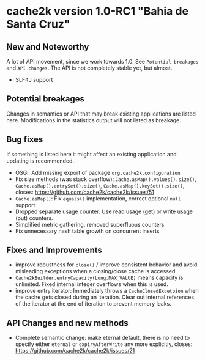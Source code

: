 # cache2k version 1.0-RC1 "Bahia de Santa Cruz"

## New and Noteworthy

A lot of API movement, since we work towards 1.0. See `Potential breakages` and `API changes`.
The API is not completely stable yet, but almost.

- SLF4J support

## Potential breakages

Changes in semantics or API that may break existing applications are listed here. 
Modifications in the statistics output will not listed as breakage.


## Bug fixes

If something is listed here it might affect an existing application and updating is recommended.

- OSGi: Add missing export of package `org.cache2k.configuration`
- Fix size methods (was stack overflow): `Cache.asMap().values().size()`, `Cache.asMap().entrySet().size()`, `Cache.asMap().keySet().size()`, 
  closes: https://github.com/cache2k/cache2k/issues/51
- `Cache.asMap()`: Fix `equals()` implementation, correct optional `null` support
- Dropped separate usage counter. Use read usage (get) or write usage (put) counters.
- Simplified metric gathering, removed superfluous counters
- Fix unnecessary hash table growth on concurrent inserts

## Fixes and Improvements

- improve robustness for `close()` / improve consistent behavior and avoid misleading exceptions when a closing/close cache is accessed
- `Cache2kBuilder.entryCapacity(Long.MAX_VALUE)` means capacity is unlimited. Fixed internal integer overflows when this is used.
- improve entry iterator: Immediately throws a `CacheClosedExcetpion` when the cache gets closed during an iteration. Clear out
  internal references of the iterator at the end of iteration to prevent memory leaks.
 
## API Changes and new methods

- Complete semantic change: make eternal default, there is no need to specify either `eternal` or `expiryAfterWrite` any 
  more explicitly, closes: https://github.com/cache2k/cache2k/issues/21
